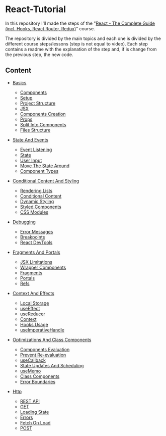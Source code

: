 # React-Tutorial
 In this repository I'll made the steps of the
"[React - The Complete Guide (incl. Hooks, React Router, Redux)](https://www.udemy.com/react-the-complete-guide-incl-redux/)" course.

The repository is divided by the main topics and each one
is divided by the different course steps/lessons (step is not equal to video).
Each step contains a readme with the explanation of the step and,
if is change from the previous step, the new code.

## Content

- [Basics](./00%20-%20Basics/readme.md)
    - [Components](./00%20-%20Basics/readme.md#components)
    - [Setup](./00%20-%20Basics/readme.md#setup)
    - [Project Structure](./00%20-%20Basics/readme.md#project-structure)
    - [JSX](./00%20-%20Basics/readme.md#jsx)
    - [Components Creation](./00%20-%20Basics/readme.md#components-creation)
    - [Props](./00%20-%20Basics/readme.md#props)
    - [Split Into Components](./00%20-%20Basics/readme.md#split-into-components)
    - [Files Structure](./00%20-%20Basics/readme.md#files-structure)

- [State And Events](./01%20-%20State%20And%20Events/readme.md)
    - [Event Listening](./01%20-%20State%20And%20Events/readme.md#event-listening)
    - [State](./01%20-%20State%20And%20Events/readme.md#state)
    - [User Input](./01%20-%20State%20And%20Events/readme.md#user-input)
    - [Move The State Around](./01%20-%20State%20And%20Events/readme.md#move-the-state-around)
    - [Component Types](./01%20-%20State%20And%20Events/readme.md#component-types)

- [Conditional Content And Styling](./02%20-%20Conditional%20Content%20And%20Styling/readme.md)
    - [Rendering Lists](./02%20-%20Conditional%20Content%20And%20Styling/readme.md#rendering-lists)
    - [Conditional Content](./02%20-%20Conditional%20Content%20And%20Styling/readme.md#conditional-content)
    - [Dynamic Styling](./02%20-%20Conditional%20Content%20And%20Styling/readme.md#dynamic-styling)
    - [Styled Components](./02%20-%20Conditional%20Content%20And%20Styling/readme.md#styled-components)
    - [CSS Modules](./02%20-%20Conditional%20Content%20And%20Styling/readme.md#css-modules)

- [Debugging](./03%20-%20Debugging/readme.md)
    - [Error Messages](./03%20-%20Debugging/readme.md#error-messages)
    - [Breakpoints](./03%20-%20Debugging/readme.md#breakpoints)
    - [React DevTools](./03%20-%20Debugging/readme.md#react-devtools)

- [Fragments And Portals](./04%20-%20Fragments%20And%20Portals/readme.md)
    - [JSX Limitations](./04%20-%20Fragments%20And%20Portals/readme.md#jsx-limitations)
    - [Wrapper Components](./04%20-%20Fragments%20And%20Portals/readme.md#wrapper-bomponents)
    - [Fragments](./04%20-%20Fragments%20And%20Portals/readme.md#fragments)
    - [Portals](./04%20-%20Fragments%20And%20Portals/readme.md#portals)
    - [Refs](./04%20-%20Fragments%20And%20Portals/readme.md#refs)

- [Context And Effects](./05%20-%20Context%20And%20Effects/readme.md)
    - [Local Storage](./05%20-%20Context%20And%20Effects/readme.md#local-storage)
    - [useEffect](./05%20-%20Context%20And%20Effects/readme.md#useeffect)
    - [useReducer](./05%20-%20Context%20And%20Effects/readme.md#usereducer)
    - [Context](./05%20-%20Context%20And%20Effects/readme.md#context)
    - [Hooks Usage](./05%20-%20Context%20And%20Effects/readme.md#hooks-usage)
    - [useImperativeHandle](./05%20-%20Context%20And%20Effects/readme.md#useimperativehandle)

- [Optimizations And Class Components](./06%20-%20Optimizations%20And%20Class%20Components/readme.md)
    - [Components Evaluation](./06%20-%20Optimizations%20And%20Class%20Components/readme.md#components-evaluation)
    - [Prevent Re-evaluation](./06%20-%20Optimizations%20And%20Class%20Components/readme.md#prevent-re-evaluation)
    - [useCallback](./06%20-%20Optimizations%20And%20Class%20Components/readme.md#usecallback)
    - [State Updates And Scheduling](./06%20-%20Optimizations%20And%20Class%20Components/readme.md#state-updates-and-scheduling)
    - [useMemo](./06%20-%20Optimizations%20And%20Class%20Components/readme.md#usememo)
    - [Class Components](./06%20-%20Optimizations%20And%20Class%20Components/readme.md#class-components)
    - [Error Boundaries](./06%20-%20Optimizations%20And%20Class%20Components/readme.md#error-boundaries)

- [Http](./07%20-%20Http/readme.md)
    - [REST API](./07%20-%20Http/readme.md#rest-api)
    - [GET](./07%20-%20Http/readme.md#get)
    - [Loading State](./07%20-%20Http/readme.md#loading-state)
    - [Errors](./07%20-%20Http/readme.md#errors)
    - [Fetch On Load](./07%20-%20Http/readme.md#fetch-on-load)
    - [POST](./07%20-%20Http/readme.md#post)






